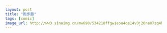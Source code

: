 ```yaml
---
layout: post
title: "跑步膝"
tags: [comic]
image_url: http://ww3.sinaimg.cn/mw690/534218ffgw1eou4qe14v0j20na07zq4h.jpg
---
```



